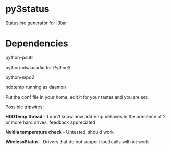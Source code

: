 # py3status
Statusline generator for i3bar

# Dependencies
python-psutil

python-alsaaaudio for Python3

python-mpd2

hddtemp running as daemon

Put the conf file in your home, edit it for your tastes and you are
set.

Possible tripwires:

**HDDTemp thread** - I don't know how hddtemp behaves in the presence of
2 or more hard drives, feedback appreciated

**Nvidia temperature check** - Untested, should work

**WirelessStatus** - Drivers that do not support ioctl calls will not work
